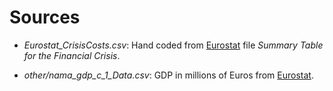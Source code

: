 # Sources

- *Eurostat_CrisisCosts.csv*: Hand coded from [Eurostat](http://epp.eurostat.ec.europa.eu/portal/page/portal/government_finance_statistics/excessive_deficit/supplementary_tables_financial_turmoil) file *Summary Table for the Financial Crisis*.

- *other/nama_gdp_c_1_Data.csv*: GDP in millions of Euros from [Eurostat](http://epp.eurostat.ec.europa.eu/portal/page/portal/statistics/search_database).